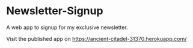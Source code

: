 # Newsletter-Signup

A web app to signup for my exclusive newsletter.

Visit the published app on https://ancient-citadel-31370.herokuapp.com/
